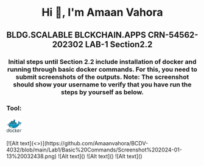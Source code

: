 <h1 align="center">Hi 👋, I'm Amaan Vahora</h1>
<h2 align="center">BLDG.SCALABLE BLCKCHAIN.APPS CRN-54562-202302 LAB-1 Section2.2</h1>
<h3 align="center">Initial steps until Section 2.2 include installation of docker and running through basic docker commands. For this, you need to submit screenshots of the outputs. Note: The screenshot should show your username to verify that you have run the steps by yourself as below.</h3>
<h3 align="left">Tool:</h3>
<p align="left"> <a href="https://www.docker.com/" target="_blank" rel="noreferrer"> <img src="https://raw.githubusercontent.com/devicons/devicon/master/icons/docker/docker-original-wordmark.svg" alt="docker" width="40" height="40"/> </a> </p>
[![Alt text](<>)](https://github.com/Amaanvahora/BCDV-4032/blob/main/Lab1/Basic%20Commands/Screenshot%202024-01-13%20032438.png)
![Alt text](<Screenshot 2024-01-13 032455.png>)
![Alt text](<Screenshot 2024-01-13 032517.png>)
![Alt text](<Screenshot 2024-01-13 032841.png>)

